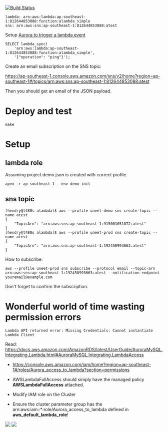 [![Build Status](https://travis-ci.org/unee-t/lambda2sns.svg?branch=master)](https://travis-ci.org/unee-t/lambda2sns)

	lambda: arn:aws:lambda:ap-southeast-1:812644853088:function:alambda_simple
	sns: arn:aws:sns:ap-southeast-1:812644853088:atest

Setup [Aurora to trigger a lambda event](https://docs.aws.amazon.com/AmazonRDS/latest/UserGuide/AuroraMySQL.Integrating.Lambda.html)

	SELECT lambda_sync(
		'arn:aws:lambda:ap-southeast-1:812644853088:function:alambda_simple',
		'{"operation": "ping"}');

Create an email subscription on the SNS topic:

https://ap-southeast-1.console.aws.amazon.com/sns/v2/home?region=ap-southeast-1#/topics/arn:aws:sns:ap-southeast-1:812644853088:atest

Then you should get an email of the JSON payload.

# Deploy and test

	make

# Setup

## lambda role

Assuming project.demo.json is created with correct profile.

	apex -r ap-southeast-1 --env demo init

## sns topic

	[hendry@t480s alambda]$ aws --profile uneet-demo sns create-topic --name atest
	{
		"TopicArn": "arn:aws:sns:ap-southeast-1:915001051872:atest"
	}
	[hendry@t480s alambda]$ aws --profile uneet-prod sns create-topic --name atest
	{
		"TopicArn": "arn:aws:sns:ap-southeast-1:192458993663:atest"
	}

How to subscribe:

	aws --profile uneet-prod sns subscribe --protocol email --topic-arn arn:aws:sns:ap-southeast-1:192458993663:atest --notification-endpoint youremail@example.com

Don't forget to confirm the subscription.

# Wonderful world of time wasting permission errors

	Lambda API returned error: Missing Credentials: Cannot instantiate Lambda Client

Read: https://docs.aws.amazon.com/AmazonRDS/latest/UserGuide/AuroraMySQL.Integrating.Lambda.html#AuroraMySQL.Integrating.LambdaAccess

* https://console.aws.amazon.com/iam/home?region=ap-southeast-1#/roles/Aurora_access_to_lambda?section=permissions

* AWSLambdaFullAccess should simply have the managed policy **AWSLambdaFullAccess** attached.
* Modify IAM role on the Cluster
* Ensure the cluster parameter group has the arn:aws:iam::\*:role/Aurora_access_to_lambda defined in **aws_default_lambda_role**!

<img src=https://s.natalian.org/2018-05-11/lambda-aurora.png>
<img src=https://s.natalian.org/2018-05-11/1526021466_2558x1406.png>
